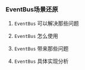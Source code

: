 ###  EventBus场景还原

1. `EventBus` 可以解决那些问题

2. `EventBus` 怎么使用

3. `EventBus` 带来那些问题

4. `EventBus` 具体实现分析
